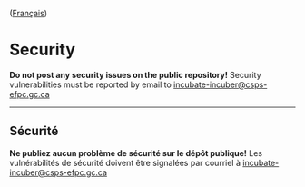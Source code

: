 ([Français](#sécurité))

# Security

**Do not post any security issues on the public repository!** Security vulnerabilities must be reported by email to incubate-incuber@csps-efpc.gc.ca

______________________

## Sécurité

**Ne publiez aucun problème de sécurité sur le dépôt publique!** Les vulnérabilités de sécurité doivent être signalées par courriel à incubate-incuber@csps-efpc.gc.ca
